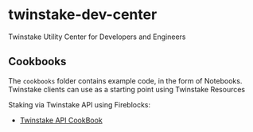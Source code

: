 # twinstake-dev-center

Twinstake Utility Center for Developers and Engineers

## Cookbooks

The `cookbooks` folder contains example code, in the form of Notebooks. Twinstake clients can use as a starting point using Twinstake Resources

Staking via Twinstake API using Fireblocks:

- [Twinstake API CookBook](cookbooks/TS_CLIENT_STAKING_COOKBOOK.ipynb)

